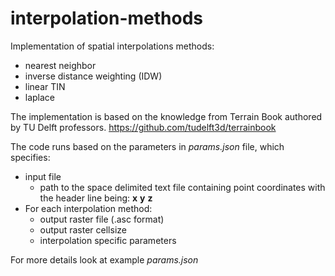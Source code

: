 # interpolation-methods
Implementation of spatial interpolations methods: 
- nearest neighbor
- inverse distance weighting (IDW)
- linear TIN
- laplace

The implementation is based on the knowledge from Terrain Book authored by TU Delft professors. https://github.com/tudelft3d/terrainbook

The code runs based on the parameters in _params.json_ file, which specifies:
- input file
  - path to the space delimited text file containing point coordinates with the header line being: **x** **y** **z**
- For each interpolation method:
  - output raster file (.asc format)
  - output raster cellsize
  - interpolation specific parameters

For more details look at example _params.json_
